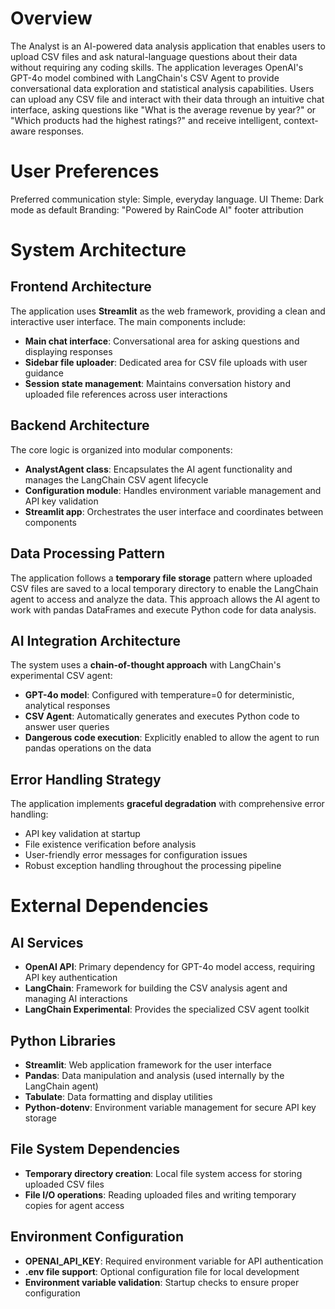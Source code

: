 # Overview

The Analyst is an AI-powered data analysis application that enables users to upload CSV files and ask natural-language questions about their data without requiring any coding skills. The application leverages OpenAI's GPT-4o model combined with LangChain's CSV Agent to provide conversational data exploration and statistical analysis capabilities. Users can upload any CSV file and interact with their data through an intuitive chat interface, asking questions like "What is the average revenue by year?" or "Which products had the highest ratings?" and receive intelligent, context-aware responses.

# User Preferences

Preferred communication style: Simple, everyday language.
UI Theme: Dark mode as default
Branding: "Powered by RainCode AI" footer attribution

# System Architecture

## Frontend Architecture
The application uses **Streamlit** as the web framework, providing a clean and interactive user interface. The main components include:
- **Main chat interface**: Conversational area for asking questions and displaying responses
- **Sidebar file uploader**: Dedicated area for CSV file uploads with user guidance
- **Session state management**: Maintains conversation history and uploaded file references across user interactions

## Backend Architecture
The core logic is organized into modular components:
- **AnalystAgent class**: Encapsulates the AI agent functionality and manages the LangChain CSV agent lifecycle
- **Configuration module**: Handles environment variable management and API key validation
- **Streamlit app**: Orchestrates the user interface and coordinates between components

## Data Processing Pattern
The application follows a **temporary file storage** pattern where uploaded CSV files are saved to a local temporary directory to enable the LangChain agent to access and analyze the data. This approach allows the AI agent to work with pandas DataFrames and execute Python code for data analysis.

## AI Integration Architecture
The system uses a **chain-of-thought approach** with LangChain's experimental CSV agent:
- **GPT-4o model**: Configured with temperature=0 for deterministic, analytical responses
- **CSV Agent**: Automatically generates and executes Python code to answer user queries
- **Dangerous code execution**: Explicitly enabled to allow the agent to run pandas operations on the data

## Error Handling Strategy
The application implements **graceful degradation** with comprehensive error handling:
- API key validation at startup
- File existence verification before analysis
- User-friendly error messages for configuration issues
- Robust exception handling throughout the processing pipeline

# External Dependencies

## AI Services
- **OpenAI API**: Primary dependency for GPT-4o model access, requiring API key authentication
- **LangChain**: Framework for building the CSV analysis agent and managing AI interactions
- **LangChain Experimental**: Provides the specialized CSV agent toolkit

## Python Libraries
- **Streamlit**: Web application framework for the user interface
- **Pandas**: Data manipulation and analysis (used internally by the LangChain agent)
- **Tabulate**: Data formatting and display utilities
- **Python-dotenv**: Environment variable management for secure API key storage

## File System Dependencies
- **Temporary directory creation**: Local file system access for storing uploaded CSV files
- **File I/O operations**: Reading uploaded files and writing temporary copies for agent access

## Environment Configuration
- **OPENAI_API_KEY**: Required environment variable for API authentication
- **.env file support**: Optional configuration file for local development
- **Environment variable validation**: Startup checks to ensure proper configuration